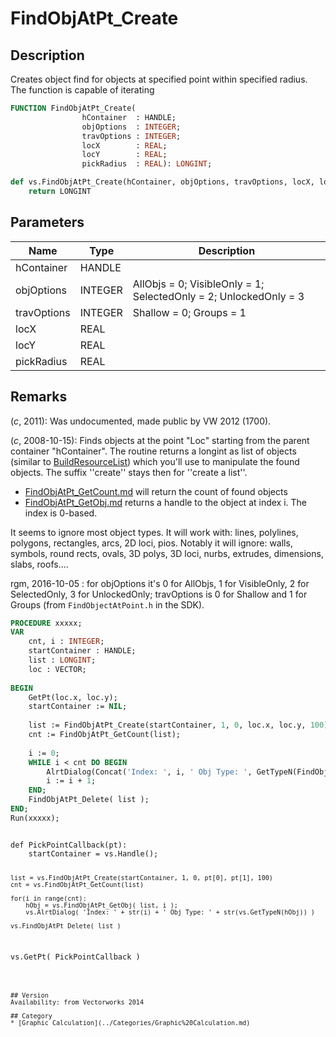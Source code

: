 # FindObjAtPt_Create

## Description
Creates object find for objects at specified point within specified radius. The function is capable of iterating

```pascal
FUNCTION FindObjAtPt_Create(
				hContainer  : HANDLE;
				objOptions  : INTEGER;
				travOptions : INTEGER;
				locX        : REAL;
				locY        : REAL;
				pickRadius  : REAL): LONGINT;
```

```python
def vs.FindObjAtPt_Create(hContainer, objOptions, travOptions, locX, locY, pickRadius):
    return LONGINT
```

## Parameters
|Name|Type|Description|
|---|---|---|
|hContainer|HANDLE|   |
|objOptions|INTEGER|AllObjs = 0; VisibleOnly = 1; SelectedOnly = 2; UnlockedOnly = 3|
|travOptions|INTEGER|Shallow = 0; Groups = 1|
|locX|REAL|   |
|locY|REAL|   |
|pickRadius|REAL|   |

## Remarks
(*_c_*, 2011): Was undocumented, made public by VW 2012 (1700).

(*_c_*, 2008-10-15): Finds objects at the point "Loc" starting from the parent container "hContainer". The routine returns a longint as list of objects (similar to [BuildResourceList](BuildResourceList.md)) which you'll use to manipulate the found objects. The suffix ''create'' stays then for ''create a list''.
* [FindObjAtPt_GetCount.md](FindObjAtPt_GetCount.md) will return the count of found objects
* [FindObjAtPt_GetObj.md](FindObjAtPt_GetObj.md) returns a handle to the object at index i. The index is 0-based.

It seems to ignore most object types. It will work with: lines, polylines, polygons, rectangles, arcs, 2D loci, pios. Notably it will ignore: walls, symbols, round rects, ovals, 3D polys, 3D loci, nurbs, extrudes, dimensions, slabs, roofs....

rgm, 2016-10-05 : for objOptions it's 0 for AllObjs, 1 for VisibleOnly, 2 for SelectedOnly, 3 for UnlockedOnly; travOptions is 0 for Shallow and 1 for Groups (from `FindObjectAtPoint.h` in the SDK).

```pascal
PROCEDURE xxxxx;
VAR
	cnt, i : INTEGER;
	startContainer : HANDLE;
	list : LONGINT;
	loc	: VECTOR;
		
BEGIN
	GetPt(loc.x, loc.y);
	startContainer := NIL;
	
	list := FindObjAtPt_Create(startContainer, 1, 0, loc.x, loc.y, 100);
	cnt := FindObjAtPt_GetCount(list);
	
	i := 0;
	WHILE i < cnt DO BEGIN
		AlrtDialog(Concat('Index: ', i, ' Obj Type: ', GetTypeN(FindObjAtPt_GetObj(list, i))));
		i := i + 1;
	END;
	FindObjAtPt_Delete( list );
END;
Run(xxxxx);
```

<code lang='py'>
def PickPointCallback(pt):
	startContainer = vs.Handle();
	
	list = vs.FindObjAtPt_Create(startContainer, 1, 0, pt[0], pt[1], 100)
	cnt = vs.FindObjAtPt_GetCount(list)
	
	for(i in range(cnt):
		hObj = vs.FindObjAtPt_GetObj( list, i );
		vs.AlrtDialog( 'Index: ' + str(i) + ' Obj Type: ' + str(vs.GetTypeN(hObj)) )

	vs.FindObjAtPt_Delete( list )


vs.GetPt( PickPointCallback )
```

## Version
Availability: from Vectorworks 2014

## Category
* [Graphic Calculation](../Categories/Graphic%20Calculation.md)

